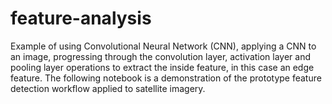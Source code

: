 # feature-analysis
Example of using Convolutional Neural Network (CNN), applying a CNN to an image, progressing through the convolution layer, activation layer and pooling layer operations to extract the inside feature, in this case an edge feature.  The following notebook is a demonstration of the prototype feature detection workflow applied to satellite imagery. 
